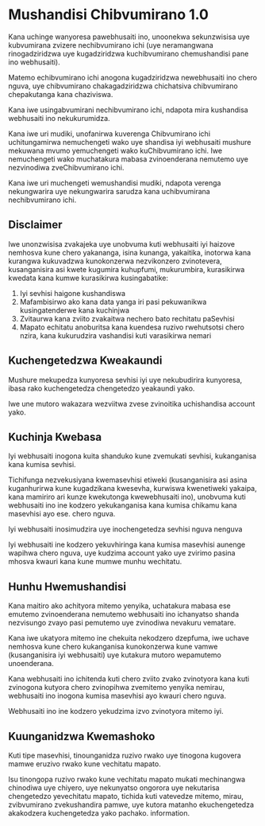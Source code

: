 # Mushandisi Chibvumirano 1.0

Kana uchinge wanyoresa pawebhusaiti ino, unoonekwa sekunzwisisa uye kubvumirana zvizere nechibvumirano ichi (uye neramangwana rinogadziridzwa uye kugadziridzwa kuchibvumirano chemushandisi pane ino webhusaiti).

Matemo echibvumirano ichi anogona kugadziridzwa newebhusaiti ino chero nguva, uye chibvumirano chakagadziridzwa chichatsiva chibvumirano chepakutanga kana chaziviswa.

Kana iwe usingabvumirani nechibvumirano ichi, ndapota mira kushandisa webhusaiti ino nekukurumidza.

Kana iwe uri mudiki, unofanirwa kuverenga Chibvumirano ichi uchitungamirwa nemuchengeti wako uye shandisa iyi webhusaiti mushure mekuwana mvumo yemuchengeti wako kuChibvumirano ichi. Iwe nemuchengeti wako muchatakura mabasa zvinoenderana nemutemo uye nezvinodiwa zveChibvumirano ichi.

Kana iwe uri muchengeti wemushandisi mudiki, ndapota verenga nekungwarira uye nekungwarira sarudza kana uchibvumirana nechibvumirano ichi.

## Disclaimer

Iwe unonzwisisa zvakajeka uye unobvuma kuti webhusaiti iyi haizove nemhosva kune chero yakananga, isina kunanga, yakaitika, inotorwa kana kurangwa kukuvadzwa kunokonzerwa nezvikonzero zvinotevera, kusanganisira asi kwete kugumira kuhupfumi, mukurumbira, kurasikirwa kwedata kana kumwe kurasikirwa kusingabatike:

1. Iyi sevhisi haigone kushandiswa
1. Mafambisirwo ako kana data yanga iri pasi pekuwanikwa kusingatenderwe kana kuchinjwa
1. Zvitaurwa kana zviito zvakaitwa nechero bato rechitatu paSevhisi
1. Mapato echitatu anoburitsa kana kuendesa ruzivo rwehutsotsi chero nzira, kana kukurudzira vashandisi kuti varasikirwa nemari

## Kuchengetedzwa Kweakaundi

Mushure mekupedza kunyoresa sevhisi iyi uye nekubudirira kunyoresa, ibasa rako kuchengetedza chengetedzo yeakaundi yako.

Iwe une mutoro wakazara wezviitwa zvese zvinoitika uchishandisa account yako.

## Kuchinja Kwebasa

Iyi webhusaiti inogona kuita shanduko kune zvemukati sevhisi, kukanganisa kana kumisa sevhisi.

Tichifunga nezvekusiyana kwemasevhisi etiweki (kusanganisira asi asina kuganhurirwa kune kugadzikana kwesevha, kurwiswa kwenetiweki yakaipa, kana mamiriro ari kunze kwekutonga kwewebhusaiti ino), unobvuma kuti webhusaiti ino ine kodzero yekukanganisa kana kumisa chikamu kana masevhisi ayo ese. chero nguva.

Iyi webhusaiti inosimudzira uye inochengetedza sevhisi nguva nenguva

Iyi webhusaiti ine kodzero yekuvhiringa kana kumisa masevhisi aunenge wapihwa chero nguva, uye kudzima account yako uye zvirimo pasina mhosva kwauri kana kune mumwe munhu wechitatu.

## Hunhu Hwemushandisi

Kana maitiro ako achityora mitemo yenyika, uchatakura mabasa ese emutemo zvinoenderana nemutemo webhusaiti ino ichanyatso shanda nezvisungo zvayo pasi pemutemo uye zvinodiwa nevakuru vematare.

Kana iwe ukatyora mitemo ine chekuita nekodzero dzepfuma, iwe uchave nemhosva kune chero kukanganisa kunokonzerwa kune vamwe (kusanganisira iyi webhusaiti) uye kutakura mutoro wepamutemo unoenderana.

Kana webhusaiti ino ichitenda kuti chero zviito zvako zvinotyora kana kuti zvinogona kutyora chero zvinopihwa zvemitemo yenyika nemirau, webhusaiti ino inogona kumisa masevhisi ayo kwauri chero nguva.

Webhusaiti ino ine kodzero yekudzima izvo zvinotyora mitemo iyi.

## Kuunganidzwa Kwemashoko

Kuti tipe masevhisi, tinounganidza ruzivo rwako uye tinogona kugovera mamwe eruzivo rwako kune vechitatu mapato.

Isu tinongopa ruzivo rwako kune vechitatu mapato mukati mechinangwa chinodiwa uye chiyero, uye nekunyatso ongorora uye nekutarisa chengetedzo yevechitatu mapato, tichida kuti vatevedze mitemo, mirau, zvibvumirano zvekushandira pamwe, uye kutora matanho ekuchengetedza akakodzera kuchengetedza yako pachako. information.